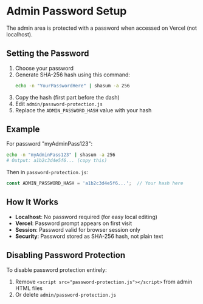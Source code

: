 # Admin Password Setup

The admin area is protected with a password when accessed on Vercel (not localhost).

## Setting the Password

1. Choose your password
2. Generate SHA-256 hash using this command:
   ```bash
   echo -n "YourPasswordHere" | shasum -a 256
   ```
3. Copy the hash (first part before the dash)
4. Edit `admin/password-protection.js`
5. Replace the `ADMIN_PASSWORD_HASH` value with your hash

## Example

For password "myAdminPass123":
```bash
echo -n "myAdminPass123" | shasum -a 256
# Output: a1b2c3d4e5f6... (copy this)
```

Then in `password-protection.js`:
```javascript
const ADMIN_PASSWORD_HASH = 'a1b2c3d4e5f6...';  // Your hash here
```

## How It Works

- **Localhost**: No password required (for easy local editing)
- **Vercel**: Password prompt appears on first visit
- **Session**: Password valid for browser session only
- **Security**: Password stored as SHA-256 hash, not plain text

## Disabling Password Protection

To disable password protection entirely:
1. Remove `<script src="password-protection.js"></script>` from admin HTML files
2. Or delete `admin/password-protection.js`
